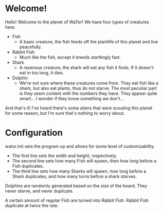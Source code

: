 # Welcome!
Hello! Welcome to the planet of WaTor! We have four types of creatures here:

- Fish
  - A basic creature, the fish feeds off the plantlife of this planet and live peacefully.
- Rabbit Fish
  - Much like the fish, except it breeds startlingly fast.
- Shark
  - A ravenous creature, the shark will eat any fish it finds. If it doesn't eat in too long, it dies.
- Dolphin
  -  We're not sure where these creatures come from. They eat fish like a shark, but also eat plants, thus do not starve. The most peculiar part is they seem content with the numbers they have. They appear quite smart... I wonder if they know something we don't...

And that's it! I've heard there's some aliens that were scouting this planet for some reason, but I'm sure that's nothing to worry about.

# Configuration

wator.init sets the program up and allows for some level of customizability.
- The first line sets the width and height, respectively.
- The second line sets how many Fish will spawn, then how long before a Fish duplicates.
- The third line sets how many Sharks will spawn, how long before a Shark duplicates, and how many turns before a shark starves.

Dolphins are randomly generated based on the size of the board. They never starve, and never duplicate.

A certain amount of regular Fish are turned into Rabbit Fish. Rabbit Fish duplicate at twice the rate.